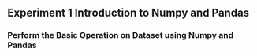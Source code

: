 ## Experiment 1 Introduction to Numpy and Pandas
### Perform the Basic Operation on Dataset using Numpy and Pandas